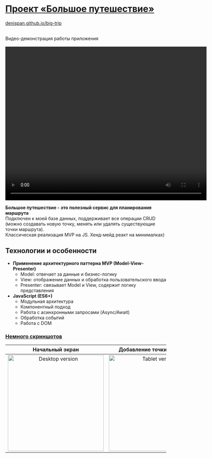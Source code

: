 # [Проект «Большое путешествие»](https://denispan.github.io/big-trip/)
[denispan.github.io/big-trip](https://denispan.github.io/big-trip/)</br></br>

Видео-демонстрация работы приложения </br></br>
<video width="630" height="480" src="https://github.com/user-attachments/assets/203c6ddd-63ae-449b-b978-70167ae763c4" />

<strong>Большое путешествие - это полезный сервис для планирования маршрута</strong></br>
Подключен к моей базе данных, поддерживает все операции CRUD (можно создавать новую точку, менять или удалять
существующие точки маршрута).</br>
Классическая реализация MVP на JS. Хенд-мейд реакт на минималках)

## Технологии и особенности

- **Применение архитектурного паттерна MVP (Model-View-Presenter)**
  - Model: отвечает за данные и бизнес-логику
  - View: отображение данных и обработка пользовательского ввода
  - Presenter: связывает Model и View, содержит логику представления
- **JavaScript (ES6+)**
  - Модульная архитектура
  - Компонентный подход
  - Работа с асинхронными запросами (Async/Await)
  - Обработка событий
  - Работа с DOM

### [Немного скриншотов]([https://t.me/denpan_bot](https://denispan.github.io/big-trip/))

|                                                          Начальный экран                                                           |                                                          Добавление точки маршрута                                                          |                                                          Работа фильтрации                                                          |
|:-------------------------------------------------------------------------------------------------------------------------------:|:------------------------------------------------------------------------------------------------------------------------------:|:------------------------------------------------------------------------------------------------------------------------------:|
| <img width="300" alt="Desktop version" src="https://github.com/user-attachments/assets/fb533b65-c548-431e-8d77-a0be4e5171c3" /> | <img width="300" alt="Tablet version" src="https://github.com/user-attachments/assets/8980f9cf-53a6-409b-8046-9471a1e7c740" /> | <img width="300" alt="Tablet version" src="https://github.com/user-attachments/assets/660c101f-2f86-40af-80dc-d4293e9fcf8e" /> |


